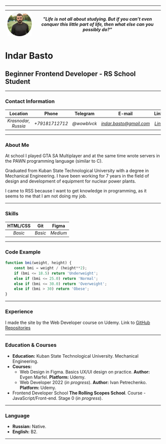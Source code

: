 ***********
| ![Profile Picture](assets/img/img-profile.png) | *"Life is not all about studying. But if you can’t even conquer this little part of life, then what else can you possibly do?"* |
| ---------- | --------- |
# Indar Basto
## Beginner Frontend Developer - RS School Student
***********
### **Contact Information**
| Location | Phone | Telegram | E-mail | LinkedIn | GitHub |
| :--------: | :--------: | :--------: | :--------: | :--------: | :--------: |
| *Krasnodar, Russia* | *+79181712712* | *@wowblvck* | *indar.basto@gmail.com* | *[LinkedIn](https://www.linkedin.com/in/ibasto/)* | *[GitHub](https://github.com/wowblvck)* |
***********
### **About Me**
At school I played GTA SA Multiplayer and at the same time wrote servers in the PAWN programming language (similar to C).

Graduated from Kuban State Technological University with a degree in Mechanical Engineering. I have been working for 7 years in the field of design and development of equipment for nuclear power plants.

I came to RSS because I want to get knowledge in programming, as it seems to me that I am not doing my job.
***********
### **Skills**
| HTML/CSS | Git | Figma |
| :--------: | :--------: | :--------: |
| *Basic* | *Basic* | *Medium* |
***********
### **Code Example**
```JavaScript
function bmi(weight, height) {
    const bmi = weight / (height**2);
    if (bmi <= 18.5) return 'Underweight';
    else if (bmi <= 25.0) return 'Normal';
    else if (bmi <= 30.0) return 'Overweight';
    else if (bmi > 30) return 'Obese';
}
```
***********
### **Experience**
I made the site by the Web Developer course on Udemy. Link to [GitHub Repositories](https://github.com/wowblvck/pulse)
***********
### **Education & Courses**
* **Education:** Kuban State Technological University. Mechanical Engineering.
* **Courses:**
  + Web Design in Figma. Basics UX/UI design on practice. **Author:** Evgen Marfel. **Platform:** Udemy.
  + Web Developer 2022 (*in progress*). **Author:** Ivan Petrechenko. **Platform:** Udemy.
* Frontend Developer School **The Rolling Scopes School**. Course - JavaScript/Front-end. Stage 0 (*in progress*).
***********
### **Language**
* **Russian:** Native.
* **English:** B2.
***********